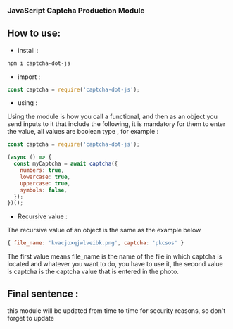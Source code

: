 ### JavaScript Captcha Production Module

## How to use:

- install :

```bash
npm i captcha-dot-js
```

- import :

```javascript
const captcha = require('captcha-dot-js');
```

- using :

Using the module is how you call a functional, and then as an object you send inputs to it that include the following, it is mandatory for them to enter the value, all values are boolean type , for example :

```javascript
const captcha = require('captcha-dot-js');

(async () => {
  const myCaptcha = await captcha({
    numbers: true,
    lowercase: true,
    uppercase: true,
    symbols: false,
  });
})();
```

- Recursive value :

‍‍The recursive value of an object is the same as the example below

```javascript
{ file_name: 'kvacjoxqjwlveibk.png', captcha: 'pkcsos' }
```

The first value means file_name is the name of the file in which captcha is located and whatever you want to do, you have to use it, the second value is captcha is the captcha value that is entered in the photo.


## Final sentence :‌

this module will be updated from time to time for security reasons, so don't forget to update


